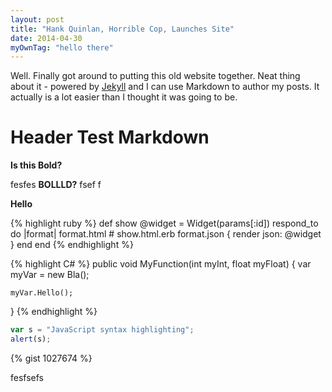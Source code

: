 ```yaml
---
layout: post
title: "Hank Quinlan, Horrible Cop, Launches Site"
date: 2014-04-30
myOwnTag: "hello there"
---
```


Well. Finally got around to putting this old website together. Neat thing about it - powered by [Jekyll](http://jekyllrb.com) and I can use Markdown to author my posts. It actually is a lot easier than I thought it was going to be.

# Header Test Markdown

**Is this Bold?**

fesfes **BOLLLD?** fsef
f


__Hello__


{% highlight ruby %}
def show
  @widget = Widget(params[:id])
  respond_to do |format|
    format.html # show.html.erb
    format.json { render json: @widget }
  end
end
{% endhighlight %}

{% highlight C# %}
public void MyFunction(int myInt, float myFloat)
{
	var myVar = new Bla();

	myVar.Hello();
}
{% endhighlight %}

```javascript
var s = "JavaScript syntax highlighting";
alert(s);
```
{% gist 1027674 %}

fesfsefs